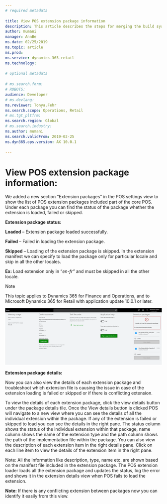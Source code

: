 ```yaml
---
# required metadata

title: View POS extension package information
description: This article describes the steps for merging the build systems for both Dynamics 365 for Finance and Operations, and Dynamics 365 for Retail using Azure DevOps.  
author: mumani
manager: AnnBe
ms.date: 02/25/2019
ms.topic: article
ms.prod: 
ms.service: dynamics-365-retail
ms.technology: 

# optional metadata

# ms.search.form: 
# ROBOTS: 
audience: Developer
# ms.devlang: 
ms.reviewer: Tonya.Fehr
ms.search.scope: Operations, Retail
# ms.tgt_pltfrm: 
ms.search.region: Global
# ms.search.industry: 
ms.author: mumani
ms.search.validFrom: 2019-02-25
ms.dyn365.ops.version: AX 10.0.1

---
```


# View POS extension package information:

We added a new section “Extension packages” in the POS settings view to show the list of POS extension packages included part of the core POS. Under each package you can find the status of the package whether the extension is loaded, failed or skipped.

**Extension package status:**

   **Loaded** – Extension package loaded successfully.

   **Failed** – Failed in loading the extension package.

   **Skipped** – Loading of the extension package is skipped. In the extension manifest we can specify to load the package only for particular locale and skip in all the other locales.

**Ex:** Load extension only in “*en-fr”* and must be skipped in all the other locale.

> [!NOTE]
> This topic applies to Dynamics 365 for Finance and Operations, and to Microsoft Dynamics 365 for Retail with application update 10.0.1 or later.

[![POS Extension package details](./media/ExtensionPackage.png)](./media/ExtensionPackage.png)

**Extension package details:**

Now you can also view the details of each extension package and troubleshoot which extension file is causing the issue in case of the extension loading is failed or skipped or if there is conflicting extension.

To view the details of each extension package, click the view details button under the package details tile. Once the View details button is clicked POS will navigate to a new view where you can see the details of all the individual extension within the package. If any of the extension is failed or skipped to load you can see the details in the right pane. The status column shows the status of the individual extension within that package, name column shows the name of the extension type and the path column shows the path of the implementation file within the package. You can also view the description of each extension item in the right details pane. Click on each line item to view the details of the extension item in the right pane.

Note: All the information like description, type, name etc. are shown based on the manifest file included in the extension package. The POS extension loader loads all the extension package and updates the status, log the error and shows it in the extension details view when POS fails to load the extension.

**Note:** If there is any conflicting extension between packages now you can identify it easily from this view.
